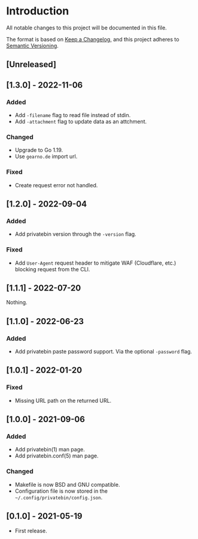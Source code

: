 # Introduction

All notable changes to this project will be documented in this file.

The format is based on [Keep a
Changelog](https://keepachangelog.com/en/1.0.0/), and this project
adheres to [Semantic Versioning](https://semver.org/spec/v2.0.0.html).

## [Unreleased]

## [1.3.0] - 2022-11-06

### Added

- Add `-filename` flag to read file instead of stdin.
- Add `-attachment` flag to update data as an attchment.

### Changed

- Upgrade to Go 1.19.
- Use `gearno.de` import url.

### Fixed

- Create request error not handled.

## [1.2.0] - 2022-09-04

### Added

- Add privatebin version through the `-version` flag.

### Fixed

- Add `User-Agent` request header to mitigate WAF (Cloudflare, etc.)
  blocking request from the CLI.

## [1.1.1] - 2022-07-20
Nothing.

## [1.1.0] - 2022-06-23

### Added

- Add privatebin paste password support. Via the optional `-password`
  flag.

## [1.0.1] - 2022-01-20

### Fixed

- Missing URL path on the returned URL.

## [1.0.0] - 2021-09-06

### Added

- Add privatebin(1) man page.
- Add privatebin.conf(5) man page.

### Changed

- Makefile is now BSD and GNU compatible.
- Configuration file is now stored in the
  `~/.config/privatebin/config.json`.

## [0.1.0] - 2021-05-19

- First release.
